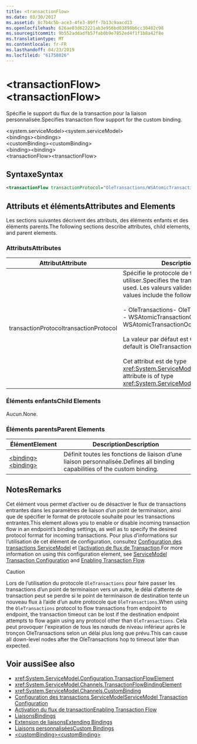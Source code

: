 ```yaml
---
title: <transactionFlow>
ms.date: 03/30/2017
ms.assetid: 8c7b4c5b-ace3-4fe3-89ff-7b13c9aacd13
ms.openlocfilehash: 626ae03d622221ab3e956bd03898b6cc30482c98
ms.sourcegitcommit: 9b552addadfb57fab0b9e7852ed4f1f1b8a42f8e
ms.translationtype: MT
ms.contentlocale: fr-FR
ms.lasthandoff: 04/23/2019
ms.locfileid: "61758026"
---
```

# <a name="transactionflow"></a><span data-ttu-id="0b28d-101">\<transactionFlow></span><span class="sxs-lookup"><span data-stu-id="0b28d-101">\<transactionFlow></span></span>
<span data-ttu-id="0b28d-102">Spécifie le support du flux de la transaction pour la liaison personnalisée.</span><span class="sxs-lookup"><span data-stu-id="0b28d-102">Specifies transaction flow support for the custom binding.</span></span>  
  
 <span data-ttu-id="0b28d-103">\<system.serviceModel></span><span class="sxs-lookup"><span data-stu-id="0b28d-103">\<system.serviceModel></span></span>  
<span data-ttu-id="0b28d-104">\<bindings></span><span class="sxs-lookup"><span data-stu-id="0b28d-104">\<bindings></span></span>  
<span data-ttu-id="0b28d-105">\<customBinding></span><span class="sxs-lookup"><span data-stu-id="0b28d-105">\<customBinding></span></span>  
<span data-ttu-id="0b28d-106">\<binding></span><span class="sxs-lookup"><span data-stu-id="0b28d-106">\<binding></span></span>  
<span data-ttu-id="0b28d-107">\<transactionFlow></span><span class="sxs-lookup"><span data-stu-id="0b28d-107">\<transactionFlow></span></span>  
  
## <a name="syntax"></a><span data-ttu-id="0b28d-108">Syntaxe</span><span class="sxs-lookup"><span data-stu-id="0b28d-108">Syntax</span></span>  
  
```xml  
<transactionFlow transactionProtocol="OleTransactions/WSAtomicTransactionOctober2004" />
```  
  
## <a name="attributes-and-elements"></a><span data-ttu-id="0b28d-109">Attributs et éléments</span><span class="sxs-lookup"><span data-stu-id="0b28d-109">Attributes and Elements</span></span>  
 <span data-ttu-id="0b28d-110">Les sections suivantes décrivent des attributs, des éléments enfants et des éléments parents.</span><span class="sxs-lookup"><span data-stu-id="0b28d-110">The following sections describe attributes, child elements, and parent elements.</span></span>  
  
### <a name="attributes"></a><span data-ttu-id="0b28d-111">Attributs</span><span class="sxs-lookup"><span data-stu-id="0b28d-111">Attributes</span></span>  
  
|<span data-ttu-id="0b28d-112">Attribut</span><span class="sxs-lookup"><span data-stu-id="0b28d-112">Attribute</span></span>|<span data-ttu-id="0b28d-113">Description</span><span class="sxs-lookup"><span data-stu-id="0b28d-113">Description</span></span>|  
|---------------|-----------------|  
|<span data-ttu-id="0b28d-114">transactionProtocol</span><span class="sxs-lookup"><span data-stu-id="0b28d-114">transactionProtocol</span></span>|<span data-ttu-id="0b28d-115">Spécifie le protocole de transaction à utiliser.</span><span class="sxs-lookup"><span data-stu-id="0b28d-115">Specifies the transaction protocol to be used.</span></span> <span data-ttu-id="0b28d-116">Les valeurs valides sont les suivantes :</span><span class="sxs-lookup"><span data-stu-id="0b28d-116">Valid values include the following:</span></span><br /><br /> <span data-ttu-id="0b28d-117">-   OleTransactions</span><span class="sxs-lookup"><span data-stu-id="0b28d-117">-   OleTransactions</span></span><br /><span data-ttu-id="0b28d-118">-   WSAtomicTransactionOctober2004</span><span class="sxs-lookup"><span data-stu-id="0b28d-118">-   WSAtomicTransactionOctober2004</span></span><br /><br /> <span data-ttu-id="0b28d-119">La valeur par défaut est OleTransactions.</span><span class="sxs-lookup"><span data-stu-id="0b28d-119">The default is OleTransactions.</span></span><br /><br /> <span data-ttu-id="0b28d-120">Cet attribut est de type <xref:System.ServiceModel.TransactionProtocol>.</span><span class="sxs-lookup"><span data-stu-id="0b28d-120">This attribute is of type <xref:System.ServiceModel.TransactionProtocol>.</span></span>|  
  
### <a name="child-elements"></a><span data-ttu-id="0b28d-121">Éléments enfants</span><span class="sxs-lookup"><span data-stu-id="0b28d-121">Child Elements</span></span>  
 <span data-ttu-id="0b28d-122">Aucun.</span><span class="sxs-lookup"><span data-stu-id="0b28d-122">None.</span></span>  
  
### <a name="parent-elements"></a><span data-ttu-id="0b28d-123">Éléments parents</span><span class="sxs-lookup"><span data-stu-id="0b28d-123">Parent Elements</span></span>  
  
|<span data-ttu-id="0b28d-124">Élément</span><span class="sxs-lookup"><span data-stu-id="0b28d-124">Element</span></span>|<span data-ttu-id="0b28d-125">Description</span><span class="sxs-lookup"><span data-stu-id="0b28d-125">Description</span></span>|  
|-------------|-----------------|  
|[<span data-ttu-id="0b28d-126">\<binding></span><span class="sxs-lookup"><span data-stu-id="0b28d-126">\<binding></span></span>](../../../../../docs/framework/misc/binding.md)|<span data-ttu-id="0b28d-127">Définit toutes les fonctions de liaison d’une liaison personnalisée.</span><span class="sxs-lookup"><span data-stu-id="0b28d-127">Defines all binding capabilities of the custom binding.</span></span>|  
  
## <a name="remarks"></a><span data-ttu-id="0b28d-128">Notes</span><span class="sxs-lookup"><span data-stu-id="0b28d-128">Remarks</span></span>  
 <span data-ttu-id="0b28d-129">Cet élément vous permet d’activer ou de désactiver le flux de transactions entrantes dans les paramètres de liaison d’un point de terminaison, ainsi que de spécifier le format de protocole souhaité pour les transactions entrantes.</span><span class="sxs-lookup"><span data-stu-id="0b28d-129">This element allows you to enable or disable incoming transaction flow in an endpoint’s binding settings, as well as to specify the desired protocol format for incoming transactions.</span></span> <span data-ttu-id="0b28d-130">Pour plus d’informations sur l’utilisation de cet élément de configuration, consultez [Configuration des transactions ServiceModel](../../../../../docs/framework/wcf/feature-details/servicemodel-transaction-configuration.md) et [l’activation de flux de Transaction](../../../../../docs/framework/wcf/feature-details/enabling-transaction-flow.md).</span><span class="sxs-lookup"><span data-stu-id="0b28d-130">For more information on using this configuration element, see [ServiceModel Transaction Configuration](../../../../../docs/framework/wcf/feature-details/servicemodel-transaction-configuration.md) and [Enabling Transaction Flow](../../../../../docs/framework/wcf/feature-details/enabling-transaction-flow.md).</span></span>  
  
> [!CAUTION]
>  <span data-ttu-id="0b28d-131">Lors de l’utilisation du protocole `OleTransactions` pour faire passer les transactions d’un point de terminaison vers un autre, le délai d’attente de transaction peut se perdre si le point de terminaison de destination tente un nouveau flux à l’aide d’un autre protocole que `OleTransactions`.</span><span class="sxs-lookup"><span data-stu-id="0b28d-131">When using the `OleTransactions` protocol to flow transactions from endpoint to endpoint, the transaction timeout can be lost if the destination endpoint attempts to flow again using any protocol other than `OleTransactions`.</span></span> <span data-ttu-id="0b28d-132">Cela peut provoquer l'expiration de tous les nœuds de niveau inférieur après le tronçon OleTransactions selon un délai plus long que prévu.</span><span class="sxs-lookup"><span data-stu-id="0b28d-132">This can cause all down-level nodes after the OleTransactions hop to timeout later than expected.</span></span>  
  
## <a name="see-also"></a><span data-ttu-id="0b28d-133">Voir aussi</span><span class="sxs-lookup"><span data-stu-id="0b28d-133">See also</span></span>

- <xref:System.ServiceModel.Configuration.TransactionFlowElement>
- <xref:System.ServiceModel.Channels.TransactionFlowBindingElement>
- <xref:System.ServiceModel.Channels.CustomBinding>
- [<span data-ttu-id="0b28d-134">Configuration des transactions ServiceModel</span><span class="sxs-lookup"><span data-stu-id="0b28d-134">ServiceModel Transaction Configuration</span></span>](../../../../../docs/framework/wcf/feature-details/servicemodel-transaction-configuration.md)
- [<span data-ttu-id="0b28d-135">Activation du flux de transaction</span><span class="sxs-lookup"><span data-stu-id="0b28d-135">Enabling Transaction Flow</span></span>](../../../../../docs/framework/wcf/feature-details/enabling-transaction-flow.md)
- [<span data-ttu-id="0b28d-136">Liaisons</span><span class="sxs-lookup"><span data-stu-id="0b28d-136">Bindings</span></span>](../../../../../docs/framework/wcf/bindings.md)
- [<span data-ttu-id="0b28d-137">Extension de liaisons</span><span class="sxs-lookup"><span data-stu-id="0b28d-137">Extending Bindings</span></span>](../../../../../docs/framework/wcf/extending/extending-bindings.md)
- [<span data-ttu-id="0b28d-138">Liaisons personnalisées</span><span class="sxs-lookup"><span data-stu-id="0b28d-138">Custom Bindings</span></span>](../../../../../docs/framework/wcf/extending/custom-bindings.md)
- [<span data-ttu-id="0b28d-139">\<customBinding></span><span class="sxs-lookup"><span data-stu-id="0b28d-139">\<customBinding></span></span>](../../../../../docs/framework/configure-apps/file-schema/wcf/custombinding.md)
